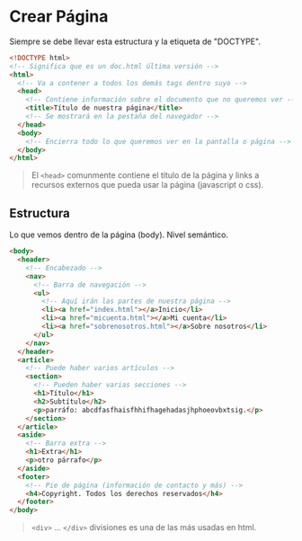# Crear Página

Siempre se debe llevar esta estructura y la etiqueta de "DOCTYPE".

```html
<!DOCTYPE html>
<!-- Significa que es un doc.html última versión -->
<html>
  <!-- Va a contener a todos los demás tags dentro suyo -->
  <head>
    <!-- Contiene información sobre el documento que no queremos ver -->
    <title>Título de nuestra página</title>
    <!-- Se mostrará en la pestaña del navegador -->
  </head>
  <body>
    <!-- Encierra todo lo que queremos ver en la pantalla o página -->
  </body>
</html>
```

> El `<head>` comunmente contiene el título de la página y links a recursos externos que pueda usar la página (javascript o css).

## Estructura

Lo que vemos dentro de la página (body). Nivel semántico.

```html
<body>
  <header>
    <!-- Encabezado -->
    <nav>
      <!-- Barra de navegación -->
      <ul>
        <!-- Aquí irán las partes de nuestra página -->
        <li><a href="index.html"></a>Inicio</li>
        <li><a href="micuenta.html"></a>Mi cuenta</li>
        <li><a href="sobrenosotros.html"></a>Sobre nosotros</li>
      </ul>
    </nav>
  </header>
  <article>
    <!-- Puede haber varios artículos -->
    <section>
      <!-- Pueden haber varias secciones -->
      <h1>Título</h1>
      <h2>Subtítulo</h2>
      <p>parráfo: abcdfasfhaisfhhifhagehadasjhphoeovbxtsig.</p>
    </section>
  </article>
  <aside>
    <!-- Barra extra -->
    <h1>Extra</h1>
    <p>otro párrafo</p>
  </aside>
  <footer>
    <!-- Pie de página (información de contacto y más) -->
    <h4>Copyright. Todos los derechos reservados</h4>
  </footer>
</body>
```

> `<div>` ... `</div>` divisiones es una de las más usadas en html.  